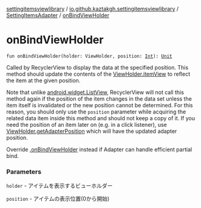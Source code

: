 [settingitemsviewlibrary](../../index.md) / [io.github.kaztakgh.settingitemsviewlibrary](../index.md) / [SettingItemsAdapter](index.md) / [onBindViewHolder](./on-bind-view-holder.md)

# onBindViewHolder

`fun onBindViewHolder(holder: ViewHolder, position: `[`Int`](https://kotlinlang.org/api/latest/jvm/stdlib/kotlin/-int/index.html)`): `[`Unit`](https://kotlinlang.org/api/latest/jvm/stdlib/kotlin/-unit/index.html)

Called by RecyclerView to display the data at the specified position. This method should
update the contents of the [ViewHolder.itemView](#) to reflect the item at the given
position.

Note that unlike [android.widget.ListView](https://developer.android.com/reference/android/widget/ListView.html), RecyclerView will not call this method
again if the position of the item changes in the data set unless the item itself is
invalidated or the new position cannot be determined. For this reason, you should only
use the `position` parameter while acquiring the related data item inside
this method and should not keep a copy of it. If you need the position of an item later
on (e.g. in a click listener), use [ViewHolder.getAdapterPosition](#) which will
have the updated adapter position.

Override [.onBindViewHolder](#) instead if Adapter can
handle efficient partial bind.

### Parameters

`holder` - アイテムを表示するビューホルダー

`position` - アイテムの表示位置(0から開始)